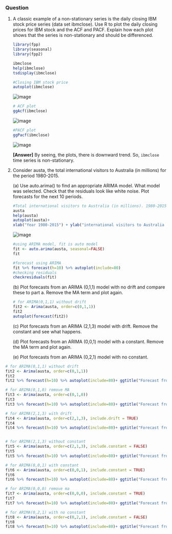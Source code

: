 ### Question
1. A classic example of a non-stationary series is the daily closing IBM stock price series (data
set ibmclose). Use R to plot the daily closing prices for IBM stock and the ACF and PACF. Explain how each plot shows that the series is non-stationary and should be differenced.

    ```r
    library(fpp)
    library(seasonal)
    library(fpp2)
    
    ibmclose
    help(ibmclose)
    tsdisplay(ibmclose)
    
    #Closing IBM stock price
    autoplot(ibmclose)
    ```
    ![image](https://github.com/user-attachments/assets/800f8efa-fe9c-4299-bea4-794433e893e7)
    
    ```r
    # ACF plot
    ggAcf(ibmclose)
    ```
    ![image](https://github.com/user-attachments/assets/d091a5b5-3579-4bc3-9218-11a02c932302)
    
    ```r
    #PACF plot
    ggPacf(ibmclose)
    ```
    ![image](https://github.com/user-attachments/assets/dd63e9ca-3b85-4a32-8336-3f0176f1f59a)

    **[Answer]** By seeing, the plots, there is downward trend. So, `ibmclose` time series is non-stationary.

2. Consider austa, the total international visitors to Australia (in millions) for the period
1980-2015.

    (a) Use auto.arima() to find an appropriate ARIMA model. What model was selected. Check that the residuals
    look like white noise. Plot forecasts for the next 10 periods.
    
    ```r
    #Total international visitors to Australia (in millions). 1980-2015.
    austa
    help(austa)
    autoplot(austa)+
    xlab("Year 1980-2015") + ylab("international visitors to Australia (in millions)")
    ```
    ![image](https://github.com/user-attachments/assets/b3237fb0-6cdc-4cdd-aec1-3f4a34aa8fd8)
    
    ```r
    #using ARIMA model, fit is auto model
    fit <- auto.arima(austa, seasonal=FALSE)
    fit

    #forecast using ARIMA
    fit %>% forecast(h=10) %>% autoplot(include=80)
    #checking residuals
    checkresiduals(fit)
    ```

    (b) Plot forecasts from an ARIMA (0,1,1) model with no drift and compare these to part a. Remove the MA term and plot again.

    ```r
    # for ARIMA(0,1,1) without drift
    fit2 <- Arima(austa, order=c(0,1,1))
    fit2
    autoplot(forecast(fit2))
    ```
    (c) Plot forecasts from an ARIMA (2,1,3) model with drift. Remove the constant and see what happens.

    (d) Plot forecasts from an ARIMA (0,0,1) model with a constant. Remove the MA term and plot again.

    (e) Plot forecasts from an ARIMA (0,2,1) model with no constant.

```r
# for ARIMA(0,1,1) without drift
fit2 <- Arima(austa, order=c(0,1,1))
fit2
fit2 %>% forecast(h=10) %>% autoplot(include=80)+ ggtitle("Forecast from ARIMA(0,1,1) without drift")

# for ARIMA(0,1,0) remove MA
fit3 <- Arima(austa, order=c(0,1,0))
fit3
fit3 %>% forecast(h=10) %>% autoplot(include=80)+ ggtitle("Forecast from ARIMA(0,1,0)")

# for ARIMA(2,1,3) with drift
fit4 <- Arima(austa, order=c(2,1,3), include.drift = TRUE)
fit4
fit4 %>% forecast(h=10) %>% autoplot(include=80)+ ggtitle("Forecast from ARIMA(2,1,3) with drift")


# for ARIMA(2,1,3) without constant
fit5 <- Arima(austa, order=c(2,1,3), include.constant = FALSE)
fit5
fit5 %>% forecast(h=10) %>% autoplot(include=80)+ ggtitle("Forecast from ARIMA(2,1,3) without constant")

# for ARIMA(0,0,1) with constant
fit6 <- Arima(austa, order=c(0,0,1), include.constant = TRUE)
fit6
fit6 %>% forecast(h=10) %>% autoplot(include=80)+ ggtitle("Forecast from ARIMA(0,0,1) with constant")

# for ARIMA(0,0,0) remove ma
fit7 <- Arima(austa, order=c(0,0,0), include.constant = TRUE)
fit7
fit7 %>% forecast(h=10) %>% autoplot(include=80)+ ggtitle("Forecast from ARIMA(0,0,0) remove MA")

# for ARIMA(0,2,1) with no constant
fit8 <- Arima(austa, order=c(0,2,1), include.constant = FALSE)
fit8
fit8 %>% forecast(h=10) %>% autoplot(include=80)+ ggtitle("Forecast from ARIMA(0,2,1) with no constant")

```